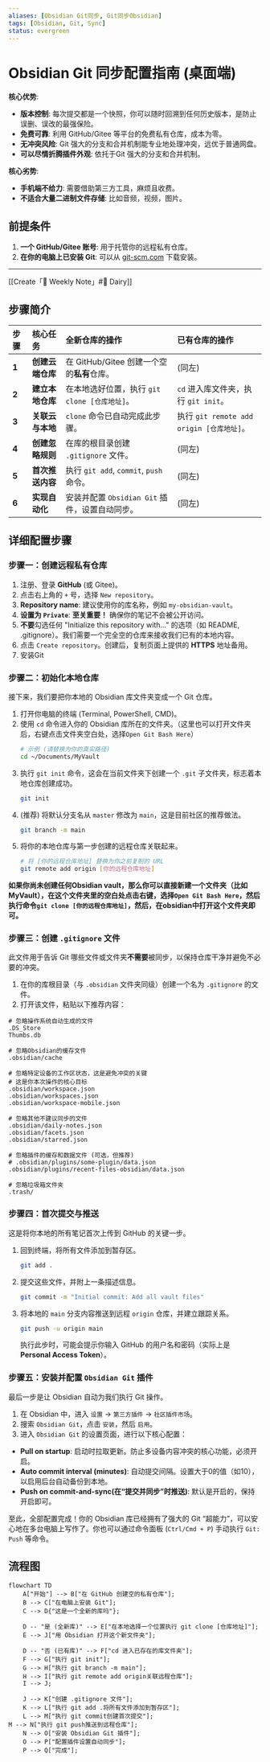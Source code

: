 ```yaml
---
aliases: [Obsidian Git同步, Git同步Obsidian]
tags: [Obsidian, Git, Sync]
status: evergreen
---
```


# Obsidian Git 同步配置指南 (桌面端)

**核心优势**:
- **版本控制**: 每次提交都是一个快照，你可以随时回溯到任何历史版本，是防止误删、误改的最强保险。
- **免费可靠**: 利用 GitHub/Gitee 等平台的免费私有仓库，成本为零。
- **无冲突风险**: Git 强大的分支和合并机制能专业地处理冲突，远优于普通网盘。
- **可以尽情折腾插件外观**: 依托于Git 强大的分支和合并机制。

**核心劣势**:
- **手机端不给力**: 需要借助第三方工具，麻烦且收费。
- **不适合大量二进制文件存储**: 比如音频，视频，图片。


## 前提条件

1.  **一个 GitHub/Gitee 账号**: 用于托管你的远程私有仓库。
2.  **在你的电脑上已安装 Git**: 可以从 [git-scm.com](https://git-scm.com/downloads) 下载安装。

---
[[Create「🔄 Weekly Note」#📕 Dairy]]

## 步骤简介
| 步骤    | 核心任务       | 全新仓库的操作                            | 已有仓库的操作                            |
| :---- | :--------- | :--------------------------------- | :--------------------------------- |
| **1** | **创建云端仓库** | 在 GitHub/Gitee 创建一个空的**私有**仓库。     | (同左)                               |
| **2** | **建立本地仓库** | 在本地选好位置，执行 `git clone [仓库地址]`。     | `cd` 进入库文件夹，执行 `git init`。         |
| **3** | **关联云与本地** | `clone` 命令已自动完成此步骤。                | 执行 `git remote add origin [仓库地址]`。 |
| **4** | **创建忽略规则** | 在库的根目录创建 `.gitignore` 文件。          | (同左)                               |
| **5** | **首次推送内容** | 执行 `git add`, `commit`, `push` 命令。 | (同左)                               |
| **6** | **实现自动化**  | 安装并配置 `Obsidian Git` 插件，设置自动同步。    | (同左)                               |


## 详细配置步骤

### 步骤一：创建远程私有仓库

1.  注册、登录 **GitHub** (或 Gitee)。
2.  点击右上角的 `+` 号，选择 `New repository`。
3.  **Repository name**: 建议使用你的库名称，例如 `my-obsidian-vault`。
4.  **设置为 `Private`**: **至关重要！** 确保你的笔记不会被公开访问。
5.  **不要**勾选任何 "Initialize this repository with..." 的选项（如 README, .gitignore）。我们需要一个完全空的仓库来接收我们已有的本地内容。
6.  点击 `Create repository`。创建后，复制页面上提供的 **HTTPS** 地址备用。
7. 安装Git

### 步骤二：初始化本地仓库

接下来，我们要把你本地的 Obsidian 库文件夹变成一个 Git 仓库。

1.  打开你电脑的终端 (Terminal, PowerShell, CMD)。
2.  使用 `cd` 命令进入你的 Obsidian 库所在的文件夹。（这里也可以打开文件夹后，右键点击文件夹空白处，选择`Open Git Bash Here`）
    ```bash
    # 示例 (请替换为你的真实路径)
    cd ~/Documents/MyVault
    ```
3.  执行 `git init` 命令，这会在当前文件夹下创建一个 `.git` 子文件夹，标志着本地仓库创建成功。
    ```bash
    git init
    ```
4.  (推荐) 将默认分支名从 `master` 修改为 `main`，这是目前社区的推荐做法。
    ```bash
    git branch -m main
    ```
5. 将你的本地仓库与第一步创建的远程仓库关联起来。
    ```bash
    # 将 [你的远程仓库地址] 替换为你之前复制的 URL
    git remote add origin [你的远程仓库地址]
    ```

**如果你尚未创建任何Obsidian vault，那么你可以直接新建一个文件夹（比如MyVault），在这个文件夹里的空白处点击右键，选择`Open Git Bash Here`，然后执行命令`git clone [你的远程仓库地址]`，然后，在obsidian中打开这个文件夹即可。**

### 步骤三：创建 `.gitignore` 文件

此文件用于告诉 Git 哪些文件或文件夹**不需要**被同步，以保持仓库干净并避免不必要的冲突。

1.  在你的库根目录（与 `.obsidian` 文件夹同级）创建一个名为 `.gitignore` 的文件。
2.  打开该文件，粘贴以下推荐内容：
```
# 忽略操作系统自动生成的文件
.DS_Store
Thumbs.db

# 忽略Obsidian的缓存文件
.obsidian/cache

# 忽略特定设备的工作区状态，这是避免冲突的关键
# 这是你本次操作的核心目标
.obsidian/workspace.json
.obsidian/workspaces.json
.obsidian/workspace-mobile.json

# 忽略其他不建议同步的文件
.obsidian/daily-notes.json
.obsidian/facets.json
.obsidian/starred.json

# 忽略插件的缓存和数据文件 (可选，但推荐)
# .obsidian/plugins/some-plugin/data.json
.obsidian/plugins/recent-files-obsidian/data.json

# 忽略垃圾箱文件夹
.trash/
```

### 步骤四：首次提交与推送

这是将你本地的所有笔记首次上传到 GitHub 的关键一步。

1.  回到终端，将所有文件添加到暂存区。
    ```bash
    git add .
    ```
2.  提交这些文件，并附上一条描述信息。
    ```bash
    git commit -m "Initial commit: Add all vault files"
    ```
3.  将本地的 `main` 分支内容推送到远程 `origin` 仓库，并建立跟踪关系。
    ```bash
    git push -u origin main
    ```
    执行此步时，可能会提示你输入 GitHub 的用户名和密码（实际上是 **Personal Access Token**）。

### 步骤五：安装并配置 `Obsidian Git` 插件

最后一步是让 Obsidian 自动为我们执行 Git 操作。

1.  在 Obsidian 中，进入 `设置` -> `第三方插件` -> `社区插件市场`。
2.  搜索 `Obsidian Git`，点击 `安装`，然后 `启用`。
3.  进入 `Obsidian Git` 的设置页面，进行以下核心配置：
- **Pull on startup**: 启动时拉取更新。防止多设备内容冲突的核心功能，必须开启。
- **Auto commit interval (minutes)**: 自动提交间隔。设置大于0的值（如10），以启用后台自动备份到本地。
- **Push on commit-and-sync(在“提交并同步”时推送)**: 默认是开启的，保持开启即可。




至此，全部配置完成！你的 Obsidian 库已经拥有了强大的 Git “超能力”，可以安心地在多台电脑上写作了。你也可以通过命令面板 (`Ctrl/Cmd + P`) 手动执行 `Git: Push` 等命令。


## 流程图

```mermaid
flowchart TD
    A["开始"] --> B["在 GitHub 创建空的私有仓库"];
    B --> C["在电脑上安装 Git"];
    C --> D{"这是一个全新的库吗"};

    D -- "是 (全新库)" --> E["在本地选择一个位置执行 git clone [仓库地址]"];
    E --> J["用 Obsidian 打开这个新文件夹"];

    D -- "否 (已有库)" --> F["cd 进入已存在的库文件夹"];
    F --> G["执行 git init"];
    G --> H["执行 git branch -m main"];
    H --> I["执行 git remote add origin关联远程仓库"];
    I --> J;

    J --> K["创建 .gitignore 文件"];
    K --> L["执行 git add .将所有文件添加到暂存区"];
    L --> M["执行 git commit创建首次提交"];
M --> N["执行 git push推送到远程仓库"];
    N --> O["安装 Obsidian Git 插件"];
    O --> P["配置插件设置自动同步"];
    P --> Q["完成"];
```